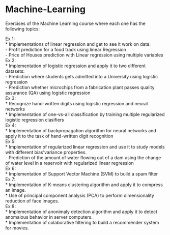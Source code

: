 # Machine-Learning
Exercises of the Machine Learning course where each one has the following topics:  
  
Ex 1:   
    * Implementations of linear regression and get to see it work on data:  
        - Profit prediction for a food track using linear Regression   
        - Price of Houses prediction with Linear regression using multiple variables  
Ex 2:   
    * Implementation of logistic regression and apply it to two different datasets:  
        - Prediction where students gets admitted into a University using logistic regression  
        - Prediction whether microchips from a fabrication plant passes quality assurance (QA) using logistic regression  
Ex 3:  
    * Recognize hand-written digits using logistic regression and neural networks  
    * Implementation of one-vs-all classification by training multiple regularized logistic regression clasifiers  
Ex 4:  
    * Implementation of backpropagation algorithm for neural networks and apply it to the task of hand-written digit recognition  
Ex 5:   
    * Implementation of regularized linear regression and use it to study models with different bias'variance properties.  
        - Prediction of the amount of water flowing out of a dam using the change of water level in a reservoir with regularized linear regression  
Ex 6:   
    * Implementation of Support Vector Machine (SVM) to build a spam filter  
Ex 7:  
    * Implementation of K-means clustering algorithm and apply it to compress an image.  
    * Use of principal component analysis (PCA) to perform dimensionality reduction of face images.  
Ex 8:  
    * Implementation of anonimaly detection algorithm and apply it to detect anomalous behavior in server computers.  
    * Implementation of colaborative filtering to build a recommender system for movies.  
    
